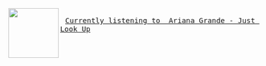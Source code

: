 

<img align="left" width="100" height="100" src="https:&#x2F;&#x2F;lastfm.freetls.fastly.net&#x2F;i&#x2F;u&#x2F;174s&#x2F;531ea91c57f49644e8fa7f5d47d06339.jpg">

<big><pre>
[`Currently listening to  Ariana Grande - Just Look Up`](https://google.com/)

</pre></big>
